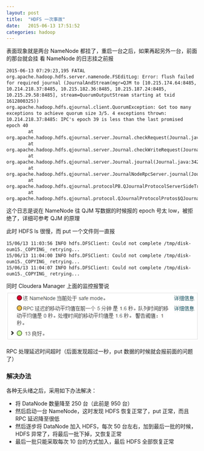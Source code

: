 ```yaml
---
layout: post
title:  "HDFS 一次事故"
date:   2015-06-13 17:51:52
categories: hadoop
---
```


表面现象就是两台 NameNode 都挂了，重启一台之后，如果再起另外一台，前面的那台就会挂
看 NameNode 的日志挂之前报

```
2015-06-13 07:29:23,195 FATAL org.apache.hadoop.hdfs.server.namenode.FSEditLog: Error: flush failed for required journal (JournalAndStream(mgr=QJM to [10.215.174.64:8485, 10.214.218.37:8485, 10.215.182.36:8485, 10.215.187.24:8485, 10.215.29.58:8485], stream=QuorumOutputStream starting at txid 1612800325))
org.apache.hadoop.hdfs.qjournal.client.QuorumException: Got too many exceptions to achieve quorum size 3/5. 4 exceptions thrown:
10.214.218.37:8485: IPC's epoch 39 is less than the last promised epoch 40
        at org.apache.hadoop.hdfs.qjournal.server.Journal.checkRequest(Journal.java:414)
        at org.apache.hadoop.hdfs.qjournal.server.Journal.checkWriteRequest(Journal.java:442)
        at org.apache.hadoop.hdfs.qjournal.server.Journal.journal(Journal.java:342)
        at org.apache.hadoop.hdfs.qjournal.server.JournalNodeRpcServer.journal(JournalNodeRpcServer.java:148)
        at org.apache.hadoop.hdfs.qjournal.protocolPB.QJournalProtocolServerSideTranslatorPB.journal(QJournalProtocolServerSideTranslatorPB.java:158)
        at org.apache.hadoop.hdfs.qjournal.protocol.QJournalProtocolProtos$QJournalProtocolService$2.callBlockingMethod(QJournalProtocolProtos.java:25421)
```

这个日志是说在 NameNode 往 QJM 写数据的时候报的 epoch 号太 low，被拒绝了，详细可参考 QJM 的原理

此时 HDFS ls 很慢，而 put 一个文件则一直报

```
15/06/13 11:03:56 INFO hdfs.DFSClient: Could not complete /tmp/disk-oum15._COPYING_ retrying...
15/06/13 11:04:00 INFO hdfs.DFSClient: Could not complete /tmp/disk-oum15._COPYING_ retrying...
15/06/13 11:04:07 INFO hdfs.DFSClient: Could not complete /tmp/disk-oum15._COPYING_ retrying...
```

同时 Cloudera Manager 上面的监控报警说
![Cloudera Manager监控报警](/images/HDFS-incident.JPG)

RPC 处理延迟时间超时（后面发现超过一秒，put 数据的时候就会报前面的问题了）

### 解决办法
各种无头绪之后，采用如下办法解决：

* 将 DataNode 数量降至 250 台（此前是 950 台）
* 然后启动一台 NameNode，这时发现 HDFS 恢复正常了，put 正常，而且 RPC 延迟降至很低
* 然后逐步将 DataNode 加入 HDFS，每次 50 台左右，加到最后一批的时候，HDFS 异常了，将最后一批下掉，又恢复正常
* 最后一批只能采取每次 10 台的方式加入，最后 HDFS 全部恢复正常

[jekyll-gh]: https://github.com/jekyll/jekyll
[jekyll]:    http://jekyllrb.com

